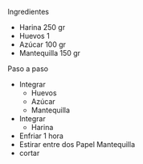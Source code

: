 Ingredientes 
- Harina 250 gr
- Huevos 1
- Azúcar 100 gr
- Mantequilla 150 gr

Paso a paso
- Integrar 
	- Huevos 
	- Azúcar 
	- Mantequilla 
- Integrar 
	- Harina
- Enfriar 1 hora
- Estirar entre dos Papel Mantequilla 
- cortar
 
	 